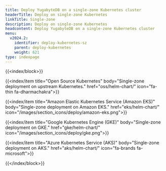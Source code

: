 ```yaml
---
title: Deploy YugabyteDB on a single-zone Kubernetes cluster
headerTitle: Deploy on single-zone Kubernetes
linkTitle: Single-zone
description: Deploy on single-zone Kubernetes
headcontent: Deploy YugabyteDB on a single-zone Kubernetes cluster
menu:
  v2024.2:
    identifier: deploy-kubernetes-sz
    parent: deploy-kubernetes
    weight: 621
type: indexpage
---
```


{{<index/block>}}

  {{<index/item
    title="Open Source Kubernetes"
    body="Single-zone deployment on upstream Kubernetes."
    href="oss/helm-chart/"
    icon="fa-thin fa-dharmachakra">}}

  {{<index/item
    title="Amazon Elastic Kubernetes Service (Amazon EKS)"
    body="Single-zone deployment on Amazon EKS."
    href="eks/helm-chart/"
    icon="/images/section_icons/deploy/amazon-eks.png">}}

  {{<index/item
    title="Google Kubernetes Engine (GKE)"
    body="Single-zone deployment on GKE."
    href="gke/helm-chart/"
    icon="/images/section_icons/deploy/gke.png">}}

  {{<index/item
    title="Azure Kubernetes Service (AKS)"
    body="Single-zone deployment on AKS."
    href="aks/helm-chart/"
    icon="fa-brands fa-microsoft">}}

{{</index/block>}}
